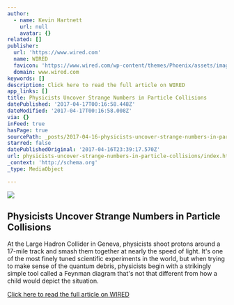 ```yaml
---
author:
  - name: Kevin Hartnett
    url: null
    avatar: {}
related: []
publisher:
  url: 'https://www.wired.com'
  name: WIRED
  favicon: 'https://www.wired.com/wp-content/themes/Phoenix/assets/images/favicon.ico'
  domain: www.wired.com
keywords: []
description: Click here to read the full article on WIRED
app_links: []
title: Physicists Uncover Strange Numbers in Particle Collisions
datePublished: '2017-04-17T00:16:58.448Z'
dateModified: '2017-04-17T00:16:58.008Z'
via: {}
inFeed: true
hasPage: true
sourcePath: _posts/2017-04-16-physicists-uncover-strange-numbers-in-particle-collisions.md
starred: false
datePublishedOriginal: '2017-04-16T23:39:17.570Z'
url: physicists-uncover-strange-numbers-in-particle-collisions/index.html
_context: 'http://schema.org'
_type: MediaObject

---
```

<article style=""><img src="https://imgflo.herokuapp.com/graph/2b2431f8e7ba7b0/83210574985e92d186111feacad259b2/noop.jpg?input=https%3A%2F%2Fwww.wired.com%2Fwp-content%2Fuploads%2F2016%2F11%2FXZ_ParticleCollision_1K.jpg" /><h1>Physicists Uncover Strange Numbers in Particle Collisions</h1><p>At the Large Hadron Collider in Geneva, physicists shoot protons around a 17-mile track and smash them together at nearly the speed of light. It's one of the most finely tuned scientific experiments in the world, but when trying to make sense of the quantum debris, physicists begin with a strikingly simple tool called a Feynman diagram that's not that different from how a child would depict the situation.</p></article>

[Click here to read the full article on WIRED][0]

[0]: https://www.wired.com/2016/11/physicists-uncover-strange-numbers-particle-collisions/ "Full Article"